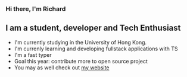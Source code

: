 ### Hi there, I'm Richard

## I am a student, developer and Tech Enthusiast
- I'm currently studying in the University of Hong Kong.
- I'm currenly learning and developing fullstack applications with TS
- I'm a fast typer
- Goal this year: contribute more to open source project
- You may as well check out [my website](https://manyan-chan.github.io/)


